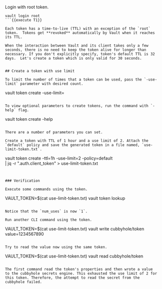 Login with root token.

```
vault login root
```{{execute T1}}

Each token has a time-to-live (TTL) with an exception of the `root` token.  Tokens get **revoked** automatically by Vault when it reaches its TTL.

When the interaction between Vault and its client takes only a few seconds, there is no need to keep the token alive for longer than necessary. If you don't explicitly specify, token's default TTL is 32 days.  Let's create a token which is only valid for 30 seconds.


## Create a token with use limit

To limit the number of times that a token can be used, pass the `-use-limit` parameter with desired count.

```
vault token create -use-limit=<integer>
```{{execute T1}}

To view optional parameters to create tokens, run the command with `-help` flag.

```
vault token create -help
```{{execute T1}}

There are a number of parameters you can set.

Create a token with TTL of 1 hour and a use limit of 2. Attach the `default` policy and save the generated token in a file named, `use-limit-token.txt`.

```
vault token create -ttl=1h -use-limit=2 -policy=default \
   | jq -r ".auth.client_token" > use-limit-token.txt
```{{execute T1}}


### Verification

Execute some commands using the token.

```
VAULT_TOKEN=$(cat use-limit-token.txt) vault token lookup
```{{execute T1}}

Notice that the `num_uses` is now `1`.

Run another CLI command using the token.

```
VAULT_TOKEN=$(cat use-limit-token.txt) vault write cubbyhole/token value=1234567890
```{{execute T1}}

Try to read the value now using the same token.

```
VAULT_TOKEN=$(cat use-limit-token.txt) vault read cubbyhole/token
```{{execute T1}}

The first command read the token's properties and then wrote a value to the cubbyhole secrets engine. This exhausted the use limit of 2 for this token. Therefore, the attempt to read the secret from the cubbyhole failed.
